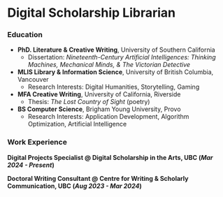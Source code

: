 # Digital Scholarship Librarian

### Education
- **PhD. Literature & Creative Writing**, University of Southern California
  - Dissertation: _Nineteenth-Century Artificial Intelligences: Thinking Machines, Mechanical Minds, & The Victorian Detective_  
- **MLIS Library & Information Science**, University of British Columbia, Vancouver
  - Research Interests:  Digital Humanities, Storytelling, Gaming
- **MFA Creative Writing**, University of California, Riverside
  - Thesis: _The Lost Country of Sight_ (poetry)
- **BS Computer Science**, Brigham Young University, Provo
  - Research Interests: Application Development, Algorithm Optimization, Artificial Intelligence

### Work Experience
**Digital Projects Specialist @ Digital Scholarship in the Arts, UBC (_Mar 2024 - Present_)**

**Doctoral Writing Consultant @ Centre for Writing & Scholarly Communication, UBC (_Aug 2023 - Mar 2024_)**


